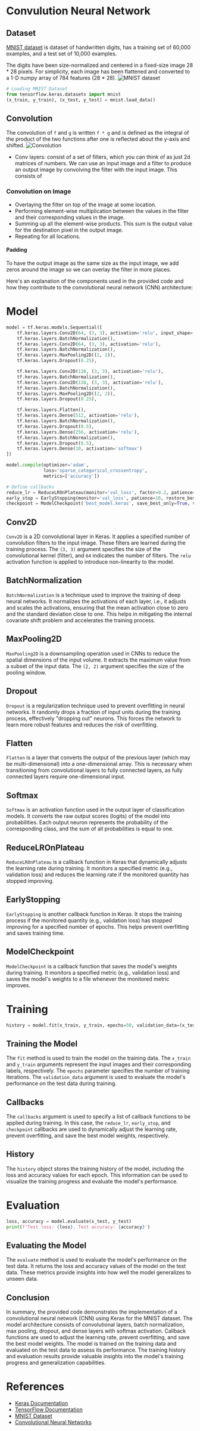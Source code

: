 # Convulution Neural Network
## Dataset
[MNIST dataset](https://s3.amazonaws.com/img-datasets/mnist.npz) is dataset of handwritten digits, has a training set of 60,000 examples, and a test set of 10,000 examples.

The digits have been size-normalized and centered in a fixed-size image 28 * 28 pixels. For simplicity, each image has been flattened and converted to a 1-D numpy array of 784 features (28 * 28).
![MNIST dataset](https://upload.wikimedia.org/wikipedia/commons/2/27/MnistExamples.png)

```python
# Loading MNIST Dataset
from tensorflow.keras.datasets import mnist
(x_train, y_train), (x_test, y_test) = mnist.load_data()
```

## Convolution

The convolution of `f` and `g` is written `f * g` and is defined as the integral of the product of the two functions after one is reflected about the y-axis and shifted.
![Convolution](https://upload.wikimedia.org/wikipedia/commons/6/6a/Convolution_of_box_signal_with_itself2.gif)

- Conv layers: consist of a set of filters, which you can think of as just 2d matrices of numbers. We can use an input image and a filter to produce an output image by convolving the filter with the input image. This consists of

### Convolution on Image
- Overlaying the filter on top of the image at some location.
- Performing element-wise multiplication between the values in the filter and their corresponding values in the image.
- Summing up all the element-wise products. This sum is the output value for the destination pixel in the output image.
- Repeating for all locations.

#### Padding
To have the output image as the same size as the input image, we add zeros around the image so we can overlay the filter in more places.

Here's an explanation of the components used in the provided code and how they contribute to the convolutional neural network (CNN) architecture:

# Model
```python
model = tf.keras.models.Sequential([
    tf.keras.layers.Conv2D(64, (3, 3), activation='relu', input_shape=(28, 28, 1)),
    tf.keras.layers.BatchNormalization(),
    tf.keras.layers.Conv2D(64, (3, 3), activation='relu'),
    tf.keras.layers.BatchNormalization(),
    tf.keras.layers.MaxPooling2D((2, 2)),
    tf.keras.layers.Dropout(0.25),

    tf.keras.layers.Conv2D(128, (3, 3), activation='relu'),
    tf.keras.layers.BatchNormalization(),
    tf.keras.layers.Conv2D(128, (3, 3), activation='relu'),
    tf.keras.layers.BatchNormalization(),
    tf.keras.layers.MaxPooling2D((2, 2)),
    tf.keras.layers.Dropout(0.25),

    tf.keras.layers.Flatten(),
    tf.keras.layers.Dense(512, activation='relu'),
    tf.keras.layers.BatchNormalization(),
    tf.keras.layers.Dropout(0.5),
    tf.keras.layers.Dense(256, activation='relu'),
    tf.keras.layers.BatchNormalization(),
    tf.keras.layers.Dropout(0.5),
    tf.keras.layers.Dense(10, activation='softmax')
])

model.compile(optimizer='adam',
              loss='sparse_categorical_crossentropy',
              metrics=['accuracy'])

# Define callbacks
reduce_lr = ReduceLROnPlateau(monitor='val_loss', factor=0.2, patience=3, min_lr=0.00001)
early_stop = EarlyStopping(monitor='val_loss', patience=10, restore_best_weights=True)
checkpoint = ModelCheckpoint('best_model.keras', save_best_only=True, verbose=1)
```

## Conv2D
`Conv2D` is a 2D convolutional layer in Keras. It applies a specified number of convolution filters to the input image. These filters are learned during the training process. The `(3, 3)` argument specifies the size of the convolutional kernel (filter), and `64` indicates the number of filters. The `relu` activation function is applied to introduce non-linearity to the model.

## BatchNormalization
`BatchNormalization` is a technique used to improve the training of deep neural networks. It normalizes the activations of each layer, i.e., it adjusts and scales the activations, ensuring that the mean activation close to zero and the standard deviation close to one. This helps in mitigating the internal covariate shift problem and accelerates the training process.

## MaxPooling2D
`MaxPooling2D` is a downsampling operation used in CNNs to reduce the spatial dimensions of the input volume. It extracts the maximum value from a subset of the input data. The `(2, 2)` argument specifies the size of the pooling window.

## Dropout
`Dropout` is a regularization technique used to prevent overfitting in neural networks. It randomly drops a fraction of input units during the training process, effectively "dropping out" neurons. This forces the network to learn more robust features and reduces the risk of overfitting.

## Flatten
`Flatten` is a layer that converts the output of the previous layer (which may be multi-dimensional) into a one-dimensional array. This is necessary when transitioning from convolutional layers to fully connected layers, as fully connected layers require one-dimensional input.

## Softmax
`Softmax` is an activation function used in the output layer of classification models. It converts the raw output scores (logits) of the model into probabilities. Each output neuron represents the probability of the corresponding class, and the sum of all probabilities is equal to one.

## ReduceLROnPlateau
`ReduceLROnPlateau` is a callback function in Keras that dynamically adjusts the learning rate during training. It monitors a specified metric (e.g., validation loss) and reduces the learning rate if the monitored quantity has stopped improving.

## EarlyStopping
`EarlyStopping` is another callback function in Keras. It stops the training process if the monitored quantity (e.g., validation loss) has stopped improving for a specified number of epochs. This helps prevent overfitting and saves training time.

## ModelCheckpoint
`ModelCheckpoint` is a callback function that saves the model's weights during training. It monitors a specified metric (e.g., validation loss) and saves the model's weights to a file whenever the monitored metric improves.

# Training
```python
history = model.fit(x_train, y_train, epochs=50, validation_data=(x_test, y_test), callbacks=[reduce_lr, early_stop, checkpoint])
```

## Training the Model
The `fit` method is used to train the model on the training data. The `x_train` and `y_train` arguments represent the input images and their corresponding labels, respectively. The `epochs` parameter specifies the number of training iterations. The `validation_data` argument is used to evaluate the model's performance on the test data during training.

## Callbacks
The `callbacks` argument is used to specify a list of callback functions to be applied during training. In this case, the `reduce_lr`, `early_stop`, and `checkpoint` callbacks are used to dynamically adjust the learning rate, prevent overfitting, and save the best model weights, respectively.

## History
The `history` object stores the training history of the model, including the loss and accuracy values for each epoch. This information can be used to visualize the training progress and evaluate the model's performance.

# Evaluation
```python
loss, accuracy = model.evaluate(x_test, y_test)
print(f'Test loss: {loss}, Test accuracy: {accuracy}')
```

## Evaluating the Model
The `evaluate` method is used to evaluate the model's performance on the test data. It returns the loss and accuracy values of the model on the test data. These metrics provide insights into how well the model generalizes to unseen data.

## Conclusion
In summary, the provided code demonstrates the implementation of a convolutional neural network (CNN) using Keras for the MNIST dataset. The model architecture consists of convolutional layers, batch normalization, max pooling, dropout, and dense layers with softmax activation. Callback functions are used to adjust the learning rate, prevent overfitting, and save the best model weights. The model is trained on the training data and evaluated on the test data to assess its performance. The training history and evaluation results provide valuable insights into the model's training progress and generalization capabilities.

# References
- [Keras Documentation](https://keras.io/)
- [TensorFlow Documentation](https://www.tensorflow.org/api_docs/python/tf)
- [MNIST Dataset](http://yann.lecun.com/exdb/mnist/)
- [Convolutional Neural Networks](https://en.wikipedia.org/wiki/Convolutional_neural_network)